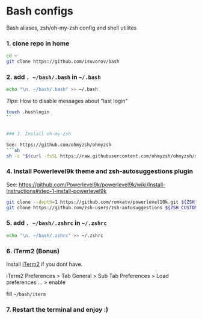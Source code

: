 # Bash configs
Bash aliases, zsh/oh-my-zsh config and shell utilites

### 1. clone repo in home
```sh
cd ~
git clone https://github.com/isuvorov/bash
```

### 2. add `. ~/bash/.bash` in `~/.bash`

```sh
echo "\n. ~/bash/.bash" >> ~/.bash
```

*Tips*: How to disable messages about "last login"

```sh
touch .hushlogin
``


### 3. Install oh-my-zsh

See: https://github.com/ohmyzsh/ohmyzsh
```sh
sh -c "$(curl -fsSL https://raw.githubusercontent.com/ohmyzsh/ohmyzsh/master/tools/install.sh)"
```

### 4. Install Powerlevel9k theme and zsh-autosuggestions plugin

See: https://github.com/Powerlevel9k/powerlevel9k/wiki/Install-Instructions#step-1-install-powerlevel9k
```sh
git clone --depth=1 https://github.com/romkatv/powerlevel10k.git ${ZSH_CUSTOM:-$HOME/.oh-my-zsh/custom}/themes/powerlevel10k
git clone https://github.com/zsh-users/zsh-autosuggestions ${ZSH_CUSTOM:-~/.oh-my-zsh/custom}/plugins/zsh-autosuggestions
```

### 5. add `. ~/bash/.zshrc` in `~/.zshrc`

```sh
echo "\n. ~/bash/.zshrc" >> ~/.zshrc
```

### 6. iTerm2  (Bonus)

Install [iTerm2](https://iterm2.com/) if you dont have.

iTerm2 Preferences > Tab General > Sub Tab Preferences > Load preferences ... > enable

fill `~/bash/iterm`


### 7. Restart the terminal and enjoy :)
